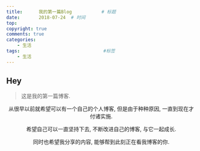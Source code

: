 ```yaml
---
title:      我的第一篇Blog           # 标题 
date:       2018-07-24	# 时间
top:
copyright: true
comments: true
categories:
    - 生活
tags:								#标签
    - 生活
---
```


## Hey

>这是我的第一篇博客.
<center>
从很早以前就希望可以有一个自己的个人博客, 但是由于种种原因, 一直到现在才付诸实施. 

希望自己可以一直坚持下去, 不断改进自己的博客, 与它一起成长. 

同时也希望我分享的内容, 能够帮到此刻正在看我博客的你.

</center>